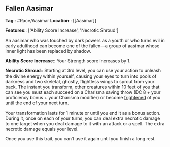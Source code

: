 ## Fallen Aasimar
**Tag**:: #Race/Aasimar
**Location**:: [[Aasimar]]

**Features**:: ['Ability Score Increase', 'Necrotic Shroud']

An aasimar who was touched by dark powers as a youth or who turns evil in early adulthood can become one of the fallen—a group of aasimar whose inner light has been replaced by shadow.

**Ability Score Increase**:: Your Strength score increases by 1.

**Necrotic Shroud**:: Starting at 3rd level, you can use your action to unleash the divine energy within yourself, causing your eyes to turn into pools of darkness and two skeletal, ghostly, flightless wings to sprout from your back. The instant you transform, other creatures within 10 feet of you that can see you must each succeed on a Charisma saving throw (DC 8 + your proficiency bonus + your Charisma modifier) or become [frightened](https://www.dndbeyond.com/compendium/rules/basic-rules/appendix-a-conditions#Frightened) of you until the end of your next turn.

Your transformation lasts for 1 minute or until you end it as a bonus action. During it, once on each of your turns, you can deal extra necrotic damage to one target when you deal damage to it with an attack or a spell. The extra necrotic damage equals your level.

Once you use this trait, you can’t use it again until you finish a long rest.
